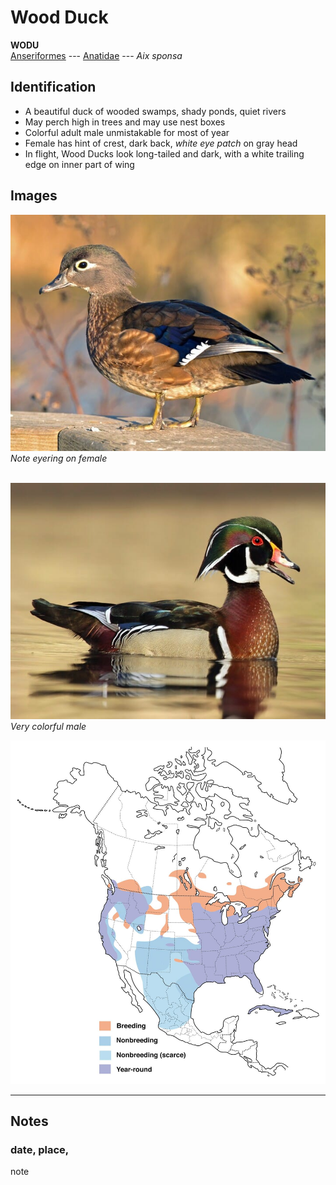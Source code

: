 # Wood Duck
**WODU**  
[Anseriformes](ANSERIFORMES/) --- [Anatidae](/BIRD.GUIDE/ORDERS/ANSERIFORMES/ANATIDAE) --- *Aix sponsa*

## Identification
- A beautiful duck of wooded swamps, shady ponds, quiet rivers
- May perch high in trees and may use nest boxes
- Colorful adult male unmistakable for most of year
- Female has hint of crest, dark back, *white eye patch* on gray head
- In flight, Wood Ducks look long-tailed and dark, with a white trailing edge on inner part of wing

## Images
!["Female"](/BIRD.GUIDE/IMAGES/wodu.female.jpg)</br>
*Note eyering on female* </br></br>

![Male](/BIRD.GUIDE/IMAGES/wodu.male.jpg)</br>
*Very colorful male*

![Map](/BIRD.GUIDE/IMAGES/wodu.map.jpg)

----
## Notes
### date, place,
note

